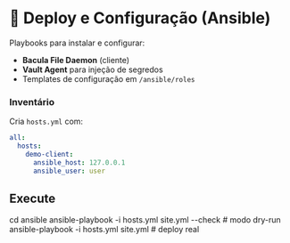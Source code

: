 # 🤖 Deploy e Configuração (Ansible)

Playbooks para instalar e configurar:

- **Bacula File Daemon** (cliente)
- **Vault Agent** para injeção de segredos  
- Templates de configuração em `/ansible/roles`

### Inventário

Cria `hosts.yml` com:

```yaml
all:
  hosts:
    demo-client:
      ansible_host: 127.0.0.1
      ansible_user: user
```

## Execute
cd ansible
ansible-playbook -i hosts.yml site.yml --check   # modo dry-run
ansible-playbook -i hosts.yml site.yml           # deploy real
